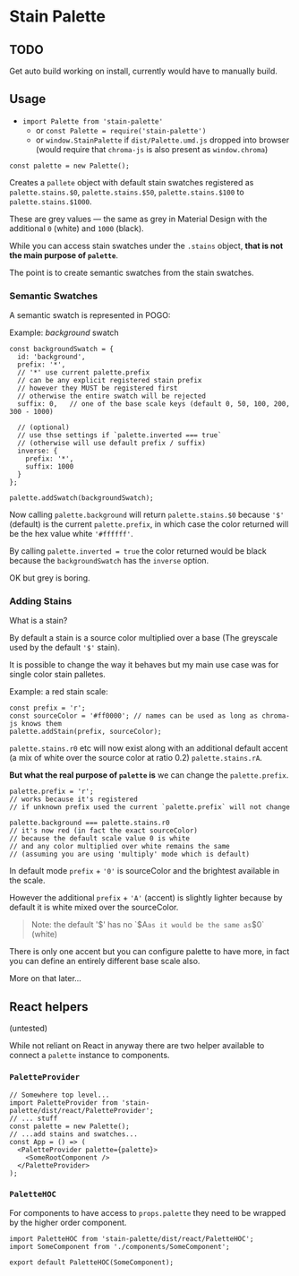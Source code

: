 # Stain Palette

## TODO

Get auto build working on install, currently would have to manually build.

## Usage

* `import Palette from 'stain-palette'`
  * or `const Palette = require('stain-palette')`
  * or `window.StainPalette` if `dist/Palette.umd.js` dropped into browser (would require that `chroma-js` is also present as `window.chroma`)

```
const palette = new Palette();
```

Creates a `pallete` object with default stain swatches registered as `palette.stains.$0`, `palette.stains.$50`, `palette.stains.$100` to `palette.stains.$1000`.

These are grey values — the same as grey in Material Design with the additional `0` (white) and `1000` (black).

While you can access stain swatches under the `.stains` object, **that is not the main purpose of `palette`**.

The point is to create semantic swatches from the stain swatches.

### Semantic Swatches

A semantic swatch is represented in POGO:

Example: _background_ swatch
```
const backgroundSwatch = {
  id: 'background',
  prefix: '*',
  // '*' use current palette.prefix
  // can be any explicit registered stain prefix
  // however they MUST be registered first
  // otherwise the entire swatch will be rejected
  suffix: 0,   // one of the base scale keys (default 0, 50, 100, 200, 300 - 1000)

  // (optional)
  // use thse settings if `palette.inverted === true`
  // (otherwise will use default prefix / suffix)
  inverse: {
    prefix: '*',
    suffix: 1000
  }
};

palette.addSwatch(backgroundSwatch);
```

Now calling `palette.background` will return `palette.stains.$0`
because `'$'` (default) is the current `palette.prefix`, in which case
the color returned will be the hex value white `'#ffffff'`.

By calling `palette.inverted = true` the color returned would be black because
the `backgroundSwatch` has the `inverse` option.

OK but grey is boring.

### Adding Stains

What is a stain?

By default a stain is a source color multiplied over a base (The greyscale used
by the default `'$'` stain).

It is possible to change the way it behaves but my main use case was for single
color stain palletes.

Example: a red stain scale:

```
const prefix = 'r';
const sourceColor = '#ff0000'; // names can be used as long as chroma-js knows them
palette.addStain(prefix, sourceColor);
```

`palette.stains.r0` etc will now exist along with an additional default accent (a mix of white over the source color at ratio 0.2) `palette.stains.rA`.

**But what the real purpose of `palette` is** we can change the `palette.prefix`.

```
palette.prefix = 'r';
// works because it's registered
// if unknown prefix used the current `palette.prefix` will not change

palette.background === palette.stains.r0
// it's now red (in fact the exact sourceColor)
// because the default scale value 0 is white
// and any color multiplied over white remains the same
// (assuming you are using 'multiply' mode which is default)
```

In default mode `prefix` + `'0'` is sourceColor and the brightest available in the scale.

However the additional `prefix` + `'A'` (accent) is slightly lighter because by default
it is white mixed over the sourceColor.

> Note: the default '$' has no `$A` as it would be the same as `$0` (white)

There is only one accent but you can configure palette to have more, in fact you can
define an entirely different base scale also.

More on that later...

## React helpers

(untested)

While not reliant on React in anyway there are two helper available to connect a
`palette` instance to components.

### `PaletteProvider`

```
// Somewhere top level...
import PaletteProvider from 'stain-palette/dist/react/PaletteProvider';
// ... stuff
const palette = new Palette();
// ...add stains and swatches...
const App = () => (
  <PaletteProvider palette={palette}>
    <SomeRootComponent />
  </PaletteProvider>
);
```

### `PaletteHOC`

For components to have access to `props.palette` they need to be wrapped
by the higher order component.

```
import PaletteHOC from 'stain-palette/dist/react/PaletteHOC';
import SomeComponent from './components/SomeComponent';

export default PaletteHOC(SomeComponent);
```
